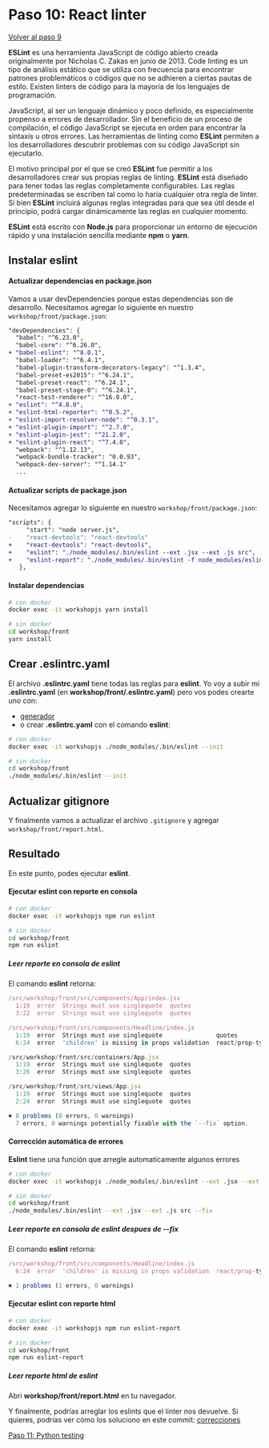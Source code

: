 # Paso 10: React linter

[Volver al paso 9](https://gitlab.com/FedeG/django-react-workshop/tree/step9_python_linter)

**ESLint** es una herramienta JavaScript de código abierto creada originalmente por Nicholas C. Zakas en junio de 2013. Code linting es un tipo de análisis estático que se utiliza con frecuencia para encontrar patrones problemáticos o códigos que no se adhieren a ciertas pautas de estilo.
Existen linters de código para la mayoría de los lenguajes de programación.

JavaScript, al ser un lenguaje dinámico y poco definido, es especialmente propenso a errores de desarrollador.
Sin el beneficio de un proceso de compilación, el código JavaScript se ejecuta en orden para encontrar la sintaxis u otros errores.
Las herramientas de linting como **ESLint** permiten a los desarrolladores descubrir problemas con su código JavaScript sin ejecutarlo.

El motivo principal por el que se creó **ESLint** fue permitir a los desarrolladores crear sus propias reglas de linting.
**ESLint** está diseñado para tener todas las reglas completamente configurables.
Las reglas predeterminadas se escriben tal como lo haría cualquier otra regla de linter.
Si bien **ESLint** incluirá algunas reglas integradas para que sea útil desde el principio, podrá cargar dinámicamente las reglas en cualquier momento.

**ESLint** está escrito con **Node.js** para proporcionar un entorno de ejecución rápido y una instalación sencilla mediante **npm** o **yarn**.

## Instalar eslint

#### Actualizar dependencias en package.json
Vamos a usar devDependencies porque estas dependencias son de desarrollo.
Necesitamos agregar lo siguiente en nuestro `workshop/front/package.json`:
```diff
"devDependencies": {
  "babel": "^6.23.0",
  "babel-core": "^6.26.0",
+ "babel-eslint": "^8.0.1",
  "babel-loader": "^6.4.1",
  "babel-plugin-transform-decorators-legacy": "^1.3.4",
  "babel-preset-es2015": "^6.24.1",
  "babel-preset-react": "^6.24.1",
  "babel-preset-stage-0": "^6.24.1",
  "react-test-renderer": "^16.0.0",
+ "eslint": "^4.8.0",
+ "eslint-html-reporter": "^0.5.2",
+ "eslint-import-resolver-node": "^0.3.1",
+ "eslint-plugin-import": "^2.7.0",
+ "eslint-plugin-jest": "^21.2.0",
+ "eslint-plugin-react": "^7.4.0",
  "webpack": "^1.12.13",
  "webpack-bundle-tracker": "0.0.93",
  "webpack-dev-server": "^1.14.1"
  ...
```

#### Actualizar scripts de package.json
Necesitamos agregar lo siguiente en nuestro `workshop/front/package.json`:
```diff
"scripts": {
     "start": "node server.js",
-    "react-devtools": "react-devtools"
+    "react-devtools": "react-devtools",
+    "eslint": "./node_modules/.bin/eslint --ext .jsx --ext .js src",
+    "eslint-report": "./node_modules/.bin/eslint -f node_modules/eslint-html-reporter/reporter.js -o report.html --ext .jsx --ext .js src || true"
   },
```

#### Instalar dependencias
```bash
# con docker
docker exec -it workshopjs yarn install

# sin docker
cd workshop/front
yarn install
```

## Crear .eslintrc.yaml
El archivo **.eslintrc.yaml** tiene todas las reglas para **eslint**.
Yo voy a subir mi **.eslintrc.yaml** (en **workshop/front/.eslintrc.yaml**) pero vos podes crearte uno con:
- [generador](http://rapilabs.github.io/eslintrc-generator/)
- o crear **.eslintrc.yaml** con el comando **eslint**:

```bash
# con docker
docker exec -it workshopjs ./node_modules/.bin/eslint --init

# sin docker
cd workshop/front
./node_modules/.bin/eslint --init
```

## Actualizar gitignore
Y finalmente vamos a actualizar el archivo `.gitignore` y agregar `workshop/front/report.html`.

## Resultado
En este punto, podes ejecutar **eslint**.

#### Ejecutar eslint con reporte en consola
```bash
# con docker
docker exec -it workshopjs npm run eslint

# sin docker
cd workshop/front
npm run eslint
```

##### Leer reporte en consola de eslint
El comando **eslint** retorna:
```javascript
/src/workshop/front/src/components/App/index.jsx
  1:19  error  Strings must use singlequote  quotes
  3:22  error  Strings must use singlequote  quotes

/src/workshop/front/src/components/Headline/index.js
  1:19  error  Strings must use singlequote               quotes
  6:24  error  'children' is missing in props validation  react/prop-types

/src/workshop/front/src/containers/App.jsx
  1:19  error  Strings must use singlequote  quotes
  3:26  error  Strings must use singlequote  quotes

/src/workshop/front/src/views/App.jsx
  1:19  error  Strings must use singlequote  quotes
  2:24  error  Strings must use singlequote  quotes

✖ 8 problems (8 errors, 0 warnings)
  7 errors, 0 warnings potentially fixable with the `--fix` option.
```

#### Corrección automática de errores
**Eslint** tiene una función que arregle automaticamente algunos errores
```bash
# con docker
docker exec -it workshopjs ./node_modules/.bin/eslint --ext .jsx --ext .js src --fix

# sin docker
cd workshop/front
./node_modules/.bin/eslint --ext .jsx --ext .js src --fix
```

##### Leer reporte en consola de eslint despues de **--fix**
El comando **eslint** retorna:
```javascript
/src/workshop/front/src/components/Headline/index.js
  6:24  error  'children' is missing in props validation  react/prop-types

✖ 1 problems (1 errors, 0 warnings)
```

#### Ejecutar eslint con reporte html
```bash
# con docker
docker exec -it workshopjs npm run eslint-report

# sin docker
cd workshop/front
npm run eslint-report
```

##### Leer reporte html de eslint
Abri **workshop/front/report.html** en tu navegador.

Y finalmente, podrías arreglar los eslints que el linter nos devuelve.
Si quieres, podrías ver cómo los soluciono en este commit: [correcciones](https://gitlab.com/FedeG/django-react-workshop/commit/375ac6c510708e44b51a6606d93f4e1efbd152e0)

[Paso 11: Python testing](https://gitlab.com/FedeG/django-react-workshop/tree/step11_python_testing)
